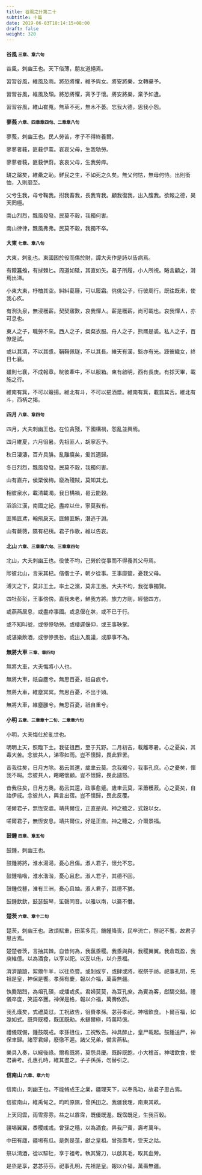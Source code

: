 ```yaml
---
title: 谷風之什第二十
subtitle: 十篇
date: 2019-06-03T10:14:15+08:00
draft: false
weight: 320
---
```



<h4 id="20.1">谷風 <small>三章、章六句</small></h4>

<div class="alert alert-dark" role="alert">
  谷風，刺幽王也。天下俗薄，朋友道絕焉。
</div>

<p id="20.1.1">習習谷風，維風及雨。將恐將懼，維予與女。將安將樂，女轉棄予。</p>
<p id="20.1.2">習習谷風，維風及頹。將恐將懼，寘予于懷。將安將樂，棄予如遺。</p>
<p id="20.1.3">習習谷風，維山崔嵬。無草不死，無木不萎。忘我大德，思我小怨。</p>


<h4 id="20.2">蓼莪 <small>六章、四章章四句、二章章八句</small></h4>

<div class="alert alert-dark" role="alert">
  蓼莪，刺幽王也。民人勞苦，孝子不得終養爾。
</div>

<p id="20.2.1">蓼蓼者莪，匪莪伊蒿。哀哀父母，生我劬勞。</p>
<p id="20.2.2">蓼蓼者莪，匪莪伊蔚。哀哀父母，生我勞瘁。</p>
<p id="20.2.3">缾之罄矣，維罍之恥。鮮民之生，不如死之久矣。無父何怙，無母何恃。出則銜恤，入則靡至。</p>
<p id="20.2.4">父兮生我，母兮鞠我。拊我畜我，長我育我。顧我復我，出入腹我。欲報之德，昊天罔極。</p>
<p id="20.2.5">南山烈烈，飄風發發。民莫不穀，我獨何害。</p>
<p id="20.2.6">南山律律，飄風弗弗。民莫不穀，我獨不卒。</p>


<h4 id="20.3">大東 <small>七章、章八句</small></h4>

<div class="alert alert-dark" role="alert">
  大東，刺亂也。東國困於役而傷於財，譚大夫作是詩以告病焉。
</div>

<p id="20.3.1">有饛簋飧，有捄棘匕。周道如砥，其直如矢。君子所履，小人所視。睠言顧之，潸焉出涕。</p>
<p id="20.3.2">小東大東，杼柚其空。糾糾葛屨，可以履霜。佻佻公子，行彼周行。既往既來，使我心疚。</p>
<p id="20.3.3">有洌氿泉，無浸穫薪。契契寤歎，哀我憚人。薪是穫薪，尚可載也。哀我憚人，亦可息也。</p>
<p id="20.3.4">東人之子，職勞不來。西人之子，粲粲衣服。舟人之子，熊羆是裘。私人之子，百僚是試。</p>
<p id="20.3.5">或以其酒，不以其漿。鞙鞙佩璲，不以其長。維天有漢，監亦有光。跂彼織女，終日七襄。</p>
<p id="20.3.6">雖則七襄，不成報章。睆彼牽牛，不以服箱。東有啟明，西有長庚。有捄天畢，載施之行。</p>
<p id="20.3.7">維南有箕，不可以簸揚。維北有斗，不可以挹酒漿。維南有箕，載翕其舌。維北有斗，西柄之揭。</p>


<h4 id="20.4">四月 <small>八章、章四句</small></h4>

<div class="alert alert-dark" role="alert">
  四月，大夫刺幽王也。在位貪殘，下國構禍，怨亂並興焉。
</div>

<p id="20.4.1">四月維夏，六月徂暑。先祖匪人，胡寧忍予。</p>
<p id="20.4.2">秋日淒淒，百卉具腓。亂離瘼矣，爰其適歸。</p>
<p id="20.4.3">冬日烈烈，飄風發發。民莫不穀，我獨何害。</p>
<p id="20.4.4">山有嘉卉，侯栗侯梅。廢為殘賊，莫知其尤。</p>
<p id="20.4.5">相彼泉水，載清載濁。我日構禍，曷云能穀。</p>
<p id="20.4.6">滔滔江漢，南國之紀。盡瘁以仕，寧莫我有。</p>
<p id="20.4.7">匪鶉匪鳶，翰飛戾天。匪鱣匪鮪，潛逃于淵。</p>
<p id="20.4.8">山有蕨薇，隰有杞桋。君子作歌，維以告哀。</p>


<h4 id="20.5">北山 <small>六章、三章章六句、三章章四句</small></h4>

<div class="alert alert-dark" role="alert">
  北山，大夫刺幽王也。役使不均，己勞於從事而不得養其父母焉。
</div>

<p id="20.5.1">陟彼北山，言采其杞。偕偕士子，朝夕從事。王事靡盬，憂我父母。</p>
<p id="20.5.2">溥天之下，莫非王土。率土之濱，莫非王臣。大夫不均，我從事獨賢。</p>
<p id="20.5.3">四牡彭彭，王事傍傍。嘉我未老，鮮我方將。旅力方剛，經營四方。</p>
<p id="20.5.4">或燕燕居息，或盡瘁事國。或息偃在牀，或不已于行。</p>
<p id="20.5.5">或不知叫號，或慘慘劬勞。或棲遲偃仰，或王事鞅掌。</p>
<p id="20.5.6">或湛樂飲酒，或慘慘畏咎。或出入風議，或靡事不為。</p>


<h4 id="20.6">無將大車 <small>三章、章四句</small></h4>

<div class="alert alert-dark" role="alert">
  無將大車，大夫悔將小人也。
</div>

<p id="20.6.1">無將大車，祇自塵兮。無思百憂，祇自疧兮。</p>
<p id="20.6.2">無將大車，維塵冥冥。無思百憂，不出于熲。</p>
<p id="20.6.3">無將大車，維塵雝兮。無思百憂，祇自重兮。</p>


<h4 id="20.7">小明 <small>五章、三章章十二句、二章章六句</small></h4>

<div class="alert alert-dark" role="alert">
  小明，大夫悔仕於亂世也。
</div>

<p id="20.7.1">明明上天，照臨下土。我征徂西，至于艽野。二月初吉，載離寒暑。心之憂矣，其毒大苦。念彼共人，涕零如雨。豈不懷歸，畏此罪罟。</p>
<p id="20.7.2">昔我往矣，日月方除。曷云其還，歲聿云莫。念我獨兮，我事孔庶。心之憂矣，憚我不暇。念彼共人，睠睠懷顧。豈不懷歸，畏此譴怒。</p>
<p id="20.7.3">昔我往矣，日月方奧。曷云其還，政事愈蹙。歲聿云莫，采蕭穫菽。心之憂矣，自詒伊戚。念彼共人，興言出宿。豈不懷歸，畏此反覆。</p>
<p id="20.7.4">嗟爾君子，無恆安處。靖共爾位，正直是與。神之聽之，式穀以女。</p>
<p id="20.7.5">嗟爾君子，無恆安息。靖共爾位，好是正直。神之聽之，介爾景福。</p>


<h4 id="20.8">鼓鍾 <small>四章、章五句</small></h4>

<div class="alert alert-dark" role="alert">
  鼓鍾，刺幽王也。
</div>

<p id="20.8.1">鼓鍾將將，淮水湯湯，憂心且傷。淑人君子，懷允不忘。</p>
<p id="20.8.2">鼓鍾喈喈，淮水湝湝，憂心且悲。淑人君子，其德不回。</p>
<p id="20.8.3">鼓鍾伐鼛，淮有三洲，憂心且妯。淑人君子，其德不猶。</p>
<p id="20.8.4">鼓鍾欽欽，鼓瑟鼓琴，笙磬同音。以雅以南，以籥不僭。</p>


<h4 id="20.9">楚茨 <small>六章、章十二句</small></h4>

<div class="alert alert-dark" role="alert">
  楚茨，刺幽王也。政煩賦重，田萊多荒，饑饉降喪，民卒流亡，祭祀不饗，故君子思古焉。
</div>

<p id="20.9.1">楚楚者茨，言抽其棘。自昔何為，我蓺黍稷。我黍與與，我稷翼翼。我倉既盈，我庾維億。以為酒食，以享以祀。以妥以侑，以介景福。</p>
<p id="20.9.2">濟濟蹌蹌，絜爾牛羊，以往烝嘗。或剝或亨，或肆或將，祝祭于祊。祀事孔明，先祖是皇，神保是饗。孝孫有慶，報以介福，萬壽無疆。</p>
<p id="20.9.3">執爨踖踖，為俎孔碩，或燔或炙。君婦莫莫，為豆孔庶。為賓為客，獻醻交錯。禮儀卒度，笑語卒獲。神保是格，報以介福，萬壽攸酢。</p>
<p id="20.9.4">我孔熯矣，式禮莫愆。工祝致告，徂賚孝孫。苾芬孝祀，神嗜飲食。卜爾百福，如幾如式。既齊既稷，既匡既勑。永錫爾極，時萬時億。</p>
<p id="20.9.5">禮儀既備，鍾鼓既戒。孝孫徂位，工祝致告。神具醉止，皇尸載起。鼓鍾送尸，神保聿歸。諸宰君婦，廢徹不遲。諸父兄弟，備言燕私。</p>
<p id="20.9.6">樂具入奏，以綏後祿。爾肴既將，莫怨具慶。既醉既飽，小大稽首。神嗜飲食，使君壽考。孔惠孔時，維其盡之。子子孫孫，勿替引之。</p>


<h4 id="20.10">信南山 <small>六章、章六句</small></h4>

<div class="alert alert-dark" role="alert">
  信南山，刺幽王也。不能脩成王之業，疆理天下，以奉禹功，故君子思古焉。
</div>

<p id="20.10.1">信彼南山，維禹甸之。畇畇原隰，曾孫田之。我疆我理，南東其畝。</p>
<p id="20.10.2">上天同雲，雨雪雰雰。益之以霡霂，既優既渥。既霑既足，生我百穀。</p>
<p id="20.10.3">疆埸翼翼，黍稷彧彧。曾孫之穡，以為酒食。畀我尸賓，壽考萬年。</p>
<p id="20.10.4">中田有廬，疆埸有瓜。是剝是菹，獻之皇祖。曾孫壽考，受天之祜。</p>
<p id="20.10.5">祭以清酒，從以騂牡，享于祖考。執其鸞刀，以啟其毛，取其血膋。</p>
<p id="20.10.6">是烝是享，苾苾芬芬。祀事孔明，先祖是皇。報以介福，萬壽無疆。</p>
